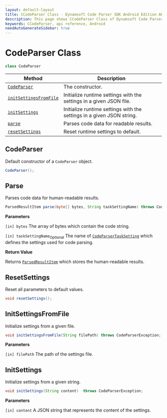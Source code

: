 ```yaml
---
layout: default-layout
title: CCodeParser Class - Dynamsoft Code Parser SDK Android Edition API Reference
description: This page shows CCodeParser Class of Dynamsoft Code Parser SDK Android Edition.
keywords: CCodeParser, api reference, Android
needAutoGenerateSidebar: true
---
```


# CodeParser Class

```java
class CodeParser
```

| Method | Description |
| ------ | ----------- |
| [`CodeParser`](#codeparser) | The constructor.|
| [`initSettingsFromFile`](#initsettingsfromfile)  | Initialize runtime settings with the settings in a given JSON file. |
| [`initSettings`](#initsettings) | Initialize runtime settings with the settings in a given JSON string. |
| [`parse`](#parse) | Parses code data for readable results. |
| [`resetSettings`](#resetsettings) | Reset runtime settings to default. |

## CodeParser

Default constructor of a `CodeParser` object.

```java
CodeParser();
```

## Parse

Parses code data for human-readable results.

```java
ParsedResultItem parse(byte[] bytes, String taskSettingName) throws CodeParserException;
```

**Parameters**

`[in] bytes` The array of bytes which contain the code string.

`[in] taskSettingName`<sub>Optional</sub> The name of [`CodeParserTaskSetting`]({{site.parameters}}file/task-settings/code-parser-task-settings.html) which defines the settings used for code parsing.

**Return Value**

Returns [`ParsedResultItem`](parsed-result-item.md) which stores the human-readable results.

## ResetSettings

Reset all parameters to default values.

```java
void resetSettings();
```

## InitSettingsFromFile

Initialize settings from a given file.

```java
void initSettingsFromFile(String filePath) throws CodeParserException;
```

**Parameters**

`[in] filePath` The path of the settings file.

## InitSettings

Initialize settings from a given string.

```java
void initSettings(String content)  throws CodeParserException;
```

**Parameters**

`[in] content` A JSON string that represents the content of the settings.
